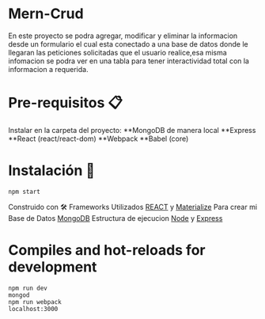 # Mern-Crud
   En este proyecto se podra agregar, modificar y eliminar la informacion desde un formulario el cual esta conectado a una base de datos donde le llegaran las peticiones       solicitadas que el usuario realice,esa misma infomacion se podra ver en una tabla para tener interactividad total con la  informacion a requerida.

# Pre-requisitos 📋
   Instalar en la carpeta del proyecto:
      **MongoDB de manera local
      **Express
      **React (react/react-dom)
      **Webpack 
      **Babel (core)
   
# Instalación 🔧
    npm start

Construido con 🛠️
   Frameworks Utilizados [REACT](https://www.mongodb.com/) y [Materialize](https://materializecss.com/)
   Para crear mi Base de Datos [MongoDB](https://www.mongodb.com/) 
   Estructura de ejecucion [Node](https://nodejs.org/en/) y [Express](https://expressjs.com/) 
   
# Compiles and hot-reloads for development
    npm run dev
    mongod 
    npm run webpack 
    localhost:3000
